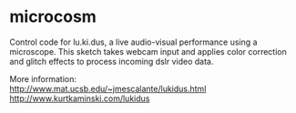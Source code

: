 # microcosm
Control code for lu.ki.dus, a live audio-visual performance using a microscope. This sketch takes webcam input and applies color correction and glitch effects to process incoming dslr video data.

More information:  
http://www.mat.ucsb.edu/~jmescalante/lukidus.html  
http://www.kurtkaminski.com/lukidus
